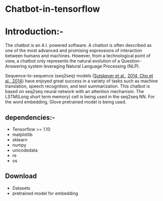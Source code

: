 # Chatbot-in-tensorflow

# Introduction:-
The chatbot is an A.I. powered software. A chatbot is often described as one of the most advanced and promising expressions of interaction between humans and machines. However, from a technological point of view, a chatbot only represents the natural evolution of a Question-Answering system leveraging Natural Language Processing (NLP). 

Sequence-to-sequence (seq2seq) models ([Sutskever et al.](https://papers.nips.cc/paper/5346-sequence-to-sequence-learning-with-neural-networks.pdf), [2014, Cho et al., 2014](http://emnlp2014.org/papers/pdf/EMNLP2014179.pdf)) have enjoyed great success in a variety of tasks such as machine translation, speech recognition, and text summarization. This chatbot is based on seq2seq neural network with an attention mechanism. The LSTM(Long short term memory) cell is being used in the seq2seq NN. For the word embedding, Glove pretrained model is being used.

## dependencies:-
- Tensorflow >= 1.10
- matplotlib
- sklearn
- numpy
- unicodedata
- re
- os

## Download
- Datasets
- pretrained model for embedding

